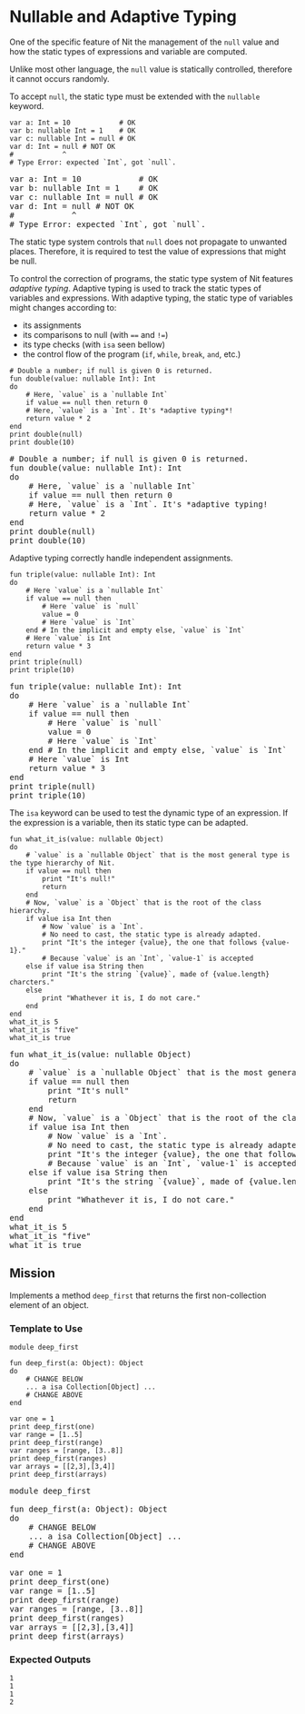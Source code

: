 # Nullable and Adaptive Typing

One of the specific feature of Nit the management of the `null` value and how the static types of expressions and variable are computed.

Unlike most other language, the `null` value is statically controlled, therefore it cannot occurs randomly.

To accept `null`, the static type must be extended with the `nullable` keyword.

~~~nit
var a: Int = 10            # OK
var b: nullable Int = 1    # OK
var c: nullable Int = null # OK
var d: Int = null # NOT OK
#            ^
# Type Error: expected `Int`, got `null`.
~~~

<pre class="hl"><span class="hl kwa">var</span> a<span class="hl opt">:</span> <span class="hl kwb">Int</span> <span class="hl opt">=</span> <span class="hl num">10</span>            <span class="hl slc"># OK</span>
<span class="hl kwa">var</span> b<span class="hl opt">:</span> <span class="hl kwa">nullable</span> <span class="hl kwb">Int</span> <span class="hl opt">=</span> <span class="hl num">1</span>    <span class="hl slc"># OK</span>
<span class="hl kwa">var</span> c<span class="hl opt">:</span> <span class="hl kwa">nullable</span> <span class="hl kwb">Int</span> <span class="hl opt">=</span> <span class="hl kwa">null</span> <span class="hl slc"># OK</span>
<span class="hl kwa">var</span> d<span class="hl opt">:</span> <span class="hl kwb">Int</span> <span class="hl opt">=</span> <span class="hl kwa">null</span> <span class="hl slc"># NOT OK</span>
<span class="hl slc">#            ^</span>
<span class="hl slc"># Type Error: expected `Int`, got `null`.</span>
</pre>

The static type system controls that `null` does not propagate to unwanted places.
Therefore, it is required to test the value of expressions that might be null.

To control the correction of programs, the static type system of Nit features *adaptive typing*.
Adaptive typing is used to track the static types of variables and expressions.
With adaptive typing, the static type of variables might changes according to:

* its assignments
* its comparisons to null (with `==` and `!=`)
* its type checks (with `isa` seen bellow)
* the control flow of the program (`if`, `while`, `break`, `and`, etc.)

~~~nit
# Double a number; if null is given 0 is returned.
fun double(value: nullable Int): Int
do
	# Here, `value` is a `nullable Int`
	if value == null then return 0
	# Here, `value` is a `Int`. It's *adaptive typing*!
	return value * 2
end
print double(null)
print double(10)
~~~

<pre class="hl"><span class="hl slc"># Double a number; if null is given 0 is returned.</span>
<span class="hl kwa">fun</span> double<span class="hl opt">(</span>value<span class="hl opt">:</span> <span class="hl kwa">nullable</span> <span class="hl kwb">Int</span><span class="hl opt">):</span> <span class="hl kwb">Int</span>
<span class="hl kwa">do</span>
	<span class="hl slc"># Here, `value` is a `nullable Int`</span>
	<span class="hl kwa">if</span> value <span class="hl opt">==</span> <span class="hl kwa">null then return</span> <span class="hl num">0</span>
	<span class="hl slc"># Here, `value` is a `Int`. It's *adaptive typing!</span>
	<span class="hl kwa">return</span> value <span class="hl opt">*</span> <span class="hl num">2</span>
<span class="hl kwa">end</span>
print double<span class="hl opt">(</span><span class="hl kwa">null</span><span class="hl opt">)</span>
print double<span class="hl opt">(</span><span class="hl num">10</span><span class="hl opt">)</span>
</pre>

Adaptive typing correctly handle independent assignments.

~~~nit
fun triple(value: nullable Int): Int
do
	# Here `value` is a `nullable Int`
	if value == null then
		# Here `value` is `null`
		value = 0
		# Here `value` is `Int`
	end # In the implicit and empty else, `value` is `Int`
	# Here `value` is Int
	return value * 3
end
print triple(null)
print triple(10)
~~~

<pre class="hl"><span class="hl kwa">fun</span> triple<span class="hl opt">(</span>value<span class="hl opt">:</span> <span class="hl kwa">nullable</span> <span class="hl kwb">Int</span><span class="hl opt">):</span> <span class="hl kwb">Int</span>
<span class="hl kwa">do</span>
	<span class="hl slc"># Here `value` is a `nullable Int`</span>
	<span class="hl kwa">if</span> value <span class="hl opt">==</span> <span class="hl kwa">null then</span>
		<span class="hl slc"># Here `value` is `null`</span>
		value <span class="hl opt">=</span> <span class="hl num">0</span>
		<span class="hl slc"># Here `value` is `Int`</span>
	<span class="hl kwa">end</span> <span class="hl slc"># In the implicit and empty else, `value` is `Int`</span>
	<span class="hl slc"># Here `value` is Int</span>
	<span class="hl kwa">return</span> value <span class="hl opt">*</span> <span class="hl num">3</span>
<span class="hl kwa">end</span>
print triple<span class="hl opt">(</span><span class="hl kwa">null</span><span class="hl opt">)</span>
print triple<span class="hl opt">(</span><span class="hl num">10</span><span class="hl opt">)</span>
</pre>

The `isa` keyword can be used to test the dynamic type of an expression.
If the expression is a variable, then its static type can be adapted.

~~~nit
fun what_it_is(value: nullable Object)
do
	# `value` is a `nullable Object` that is the most general type is the type hierarchy of Nit.
	if value == null then
		print "It's null!"
		return
	end
	# Now, `value` is a `Object` that is the root of the class hierarchy.
	if value isa Int then
		# Now `value` is a `Int`.
		# No need to cast, the static type is already adapted.
		print "It's the integer {value}, the one that follows {value-1}."
		# Because `value` is an `Int`, `value-1` is accepted
	else if value isa String then
		print "It's the string `{value}`, made of {value.length} charcters."
	else
		print "Whathever it is, I do not care."
	end
end
what_it_is 5
what_it_is "five"
what_it_is true
~~~

<pre class="hl"><span class="hl kwa">fun</span> what_it_is<span class="hl opt">(</span>value<span class="hl opt">:</span> <span class="hl kwa">nullable</span> <span class="hl kwb">Object</span><span class="hl opt">)</span>
<span class="hl kwa">do</span>
	<span class="hl slc"># `value` is a `nullable Object` that is the most general type is the type hierarchy of Nit.</span>
	<span class="hl kwa">if</span> value <span class="hl opt">==</span> <span class="hl kwa">null then</span>
		print <span class="hl str">&quot;It's null&quot;</span>
		<span class="hl kwa">return</span>
	<span class="hl kwa">end</span>
	<span class="hl slc"># Now, `value` is a `Object` that is the root of the class hierarchy.</span>
	<span class="hl kwa">if</span> value <span class="hl kwa">isa</span> <span class="hl kwb">Int</span> <span class="hl kwa">then</span>
		<span class="hl slc"># Now `value` is a `Int`.</span>
		<span class="hl slc"># No need to cast, the static type is already adapted.</span>
		print <span class="hl str">&quot;It's the integer</span> <span class="hl esc">{value}</span><span class="hl str">, the one that follows</span> <span class="hl esc">{value-1}</span><span class="hl str">.&quot;</span>
		<span class="hl slc"># Because `value` is an `Int`, `value-1` is accepted</span>
	<span class="hl kwa">else if</span> value <span class="hl kwa">isa</span> <span class="hl kwb">String</span> <span class="hl kwa">then</span>
		print <span class="hl str">&quot;It's the string `</span><span class="hl esc">{value}</span><span class="hl str">`, made of</span> <span class="hl esc">{value.length}</span> <span class="hl str">charcters.&quot;</span>
	<span class="hl kwa">else</span>
		print <span class="hl str">&quot;Whathever it is, I do not care.&quot;</span>
	<span class="hl kwa">end</span>
<span class="hl kwa">end</span>
what_it_is <span class="hl num">5</span>
what_it_is <span class="hl str">&quot;five&quot;</span>
what_it_is <span class="hl kwa">true</span>
</pre>

## Mission

Implements a method `deep_first` that returns the first non-collection element of an object.

### Template to Use

~~~nit
module deep_first

fun deep_first(a: Object): Object
do
	# CHANGE BELOW
	... a isa Collection[Object] ...
	# CHANGE ABOVE
end

var one = 1
print deep_first(one)
var range = [1..5]
print deep_first(range)
var ranges = [range, [3..8]]
print deep_first(ranges)
var arrays = [[2,3],[3,4]]
print deep_first(arrays)
~~~

<pre class="hl"><span class="hl kwa">module</span> deep_first

<span class="hl kwa">fun</span> deep_first<span class="hl opt">(</span>a<span class="hl opt">:</span> <span class="hl kwb">Object</span><span class="hl opt">):</span> <span class="hl kwb">Object</span>
<span class="hl kwa">do</span>
	<span class="hl slc"># CHANGE BELOW</span>
	<span class="hl opt">...</span> a <span class="hl kwa">isa</span> <span class="hl kwb">Collection</span><span class="hl opt">[</span><span class="hl kwb">Object</span><span class="hl opt">] ...</span>
	<span class="hl slc"># CHANGE ABOVE</span>
<span class="hl kwa">end</span>

<span class="hl kwa">var</span> one <span class="hl opt">=</span> <span class="hl num">1</span>
print deep_first<span class="hl opt">(</span>one<span class="hl opt">)</span>
<span class="hl kwa">var</span> range <span class="hl opt">= [</span><span class="hl num">1</span><span class="hl opt">.</span><span class="hl num">.5</span><span class="hl opt">]</span>
print deep_first<span class="hl opt">(</span>range<span class="hl opt">)</span>
<span class="hl kwa">var</span> ranges <span class="hl opt">= [</span>range<span class="hl opt">, [</span><span class="hl num">3</span><span class="hl opt">.</span><span class="hl num">.8</span><span class="hl opt">]]</span>
print deep_first<span class="hl opt">(</span>ranges<span class="hl opt">)</span>
<span class="hl kwa">var</span> arrays <span class="hl opt">= [[</span><span class="hl num">2</span><span class="hl opt">,</span><span class="hl num">3</span><span class="hl opt">],[</span><span class="hl num">3</span><span class="hl opt">,</span><span class="hl num">4</span><span class="hl opt">]]</span>
print deep_first<span class="hl opt">(</span>arrays<span class="hl opt">)</span>
</pre>

### Expected Outputs

~~~
1
1
1
2
~~~

